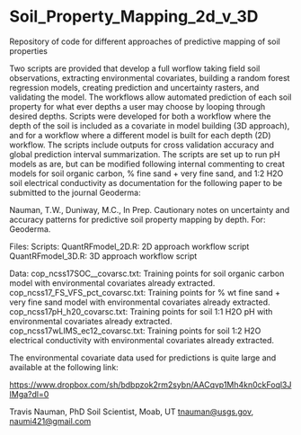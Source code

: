 # Soil_Property_Mapping_2d_v_3D
Repository of code for different approaches of predictive mapping of soil properties

Two scripts are provided that develop a full worflow taking field soil observations, extracting environmental covariates, building a random forest regression models, creating prediction and uncertainty rasters, and validating the model. The workflows allow automated prediction of each soil property for what ever depths a user may choose by looping through desired depths. Scripts were developed for both a workflow where the depth of the soil is included as a covariate in model building (3D approach), and for a workflow where a different model is built for each depth (2D) workflow. The scripts include outputs for cross validation accuracy and global prediction interval summarization. The scripts are set up to run pH models as are, but can be modified following internal commenting to creat models for soil organic carbon, % fine sand + very fine sand, and 1:2 H2O soil electrical conductivity as documentation for the following paper to be submitted to the journal Geoderma:

Nauman, T.W., Duniway, M.C., In Prep. Cautionary notes on uncertainty and accuracy patterns for predictive soil property mapping by depth. For: Geoderma.

Files:
Scripts:
QuantRFmodel_2D.R: 2D approach workflow script
QuantRFmodel_3D.R: 3D approach workflow script

Data:
cop_ncss17SOC__covarsc.txt: Training points for soil organic carbon model with environmental covariates already extracted.
cop_ncss17_FS_VFS_pct_covarsc.txt: Training points for % wt fine sand + very fine sand model with environmental covariates already extracted.
cop_ncss17pH_h20_covarsc.txt: Training points for soil 1:1 H2O pH with environmental covariates already extracted.
cop_ncss17wLIMS_ec12_covarsc.txt: Training points for soil 1:2 H2O electrical conductivity with environmental covariates already extracted.

The environmental covariate data used for predictions is quite large and available at the following link:

 https://www.dropbox.com/sh/bdbpzok2rm2sybn/AACqvp1Mh4kn0ckFoql3JIMga?dl=0
 
 Travis Nauman, PhD
 Soil Scientist,
 Moab, UT
 tnauman@usgs.gov,
 naumi421@gmail.com
